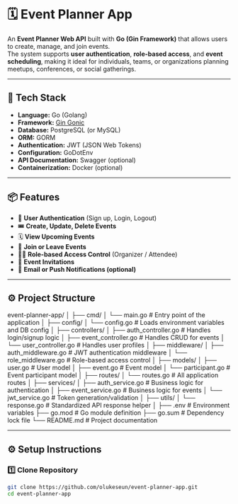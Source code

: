 # 🗓️ Event Planner App

An **Event Planner Web API** built with **Go (Gin Framework)** that allows users to create, manage, and join events.  
The system supports **user authentication**, **role-based access**, and **event scheduling**, making it ideal for individuals, teams, or organizations planning meetups, conferences, or social gatherings.

---

## 🚀 Tech Stack

- **Language:** Go (Golang)
- **Framework:** [Gin Gonic](https://github.com/gin-gonic/gin)
- **Database:** PostgreSQL (or MySQL)
- **ORM:** GORM
- **Authentication:** JWT (JSON Web Tokens)
- **Configuration:** GoDotEnv
- **API Documentation:** Swagger (optional)
- **Containerization:** Docker (optional)

---

## 📦 Features

- 👤 **User Authentication** (Sign up, Login, Logout)
- 🎟️ **Create, Update, Delete Events**
- 🗓️ **View Upcoming Events**
- 🤝 **Join or Leave Events**
- 🧑‍💼 **Role-based Access Control** (Organizer / Attendee)
- 📩 **Event Invitations**
- 🔔 **Email or Push Notifications (optional)**

---

## ⚙️ Project Structure

event-planner-app/
│
├── cmd/
│ └── main.go # Entry point of the application
│
├── config/
│ └── config.go # Loads environment variables and DB config
│
├── controllers/
│ ├── auth_controller.go # Handles login/signup logic
│ ├── event_controller.go # Handles CRUD for events
│ └── user_controller.go # Handles user profiles
│
├── middleware/
│ ├── auth_middleware.go # JWT authentication middleware
│ └── role_middleware.go # Role-based access control
│
├── models/
│ ├── user.go # User model
│ ├── event.go # Event model
│ └── participant.go # Event participant model
│
├── routes/
│ └── routes.go # All application routes
│
├── services/
│ ├── auth_service.go # Business logic for authentication
│ ├── event_service.go # Business logic for events
│ └── jwt_service.go # Token generation/validation
│
├── utils/
│ └── response.go # Standardized API response helper
│
├── .env # Environment variables
├── go.mod # Go module definition
├── go.sum # Dependency lock file
└── README.md # Project documentation


---

## ⚙️ Setup Instructions

### 1️⃣ Clone Repository

```bash
git clone https://github.com/olukeseun/event-planner-app.git
cd event-planner-app

